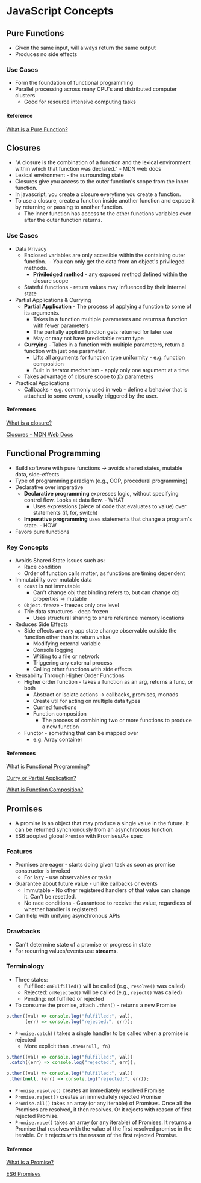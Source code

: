 # JavaScript Concepts

## Pure Functions
- Given the same input, will always return the same output
- Produces no side effects

### Use Cases
- Form the foundation of functional programming
- Parallel processing across many CPU's and distributed computer clusters
  - Good for resource intensive computing tasks

#### Reference
[What is a Pure Function?](https://medium.com/javascript-scene/master-the-javascript-interview-what-is-a-pure-function-d1c076bec976)

## Closures
- "A closure is the combination of a function and the lexical environment within which that function was declared." - MDN web docs
- Lexical environment - the surrounding state
- Closures give you access to the outer function's scope from the inner function.
- In javascript, you create a closure everytime you create a function.
- To use a closure, create a function inside another function and expose it by returning or passing to another function.
  - The inner function has access to the other functions variables even after the outer function returns.
### Use Cases
- Data Privacy 
  - Enclosed variables are only accesible within the containing outer function.
  - You can only get the data from an object's privileged methods.
    - **Priviledged method** - any exposed method defined within the closure scope
  - Stateful functions - return values may influenced by their internal state
- Partial Applications & Currying
  - **Partial Application** - The process of applying a function to some of its arguments.
    - Takes in a function multiple parameters and returns a function with fewer parameters
    - The partially applied function gets returned for later use
    - May or may not have predictable return type
  - **Currying** - Takes in a function with multiple parameters, return a function with just one parameter.
    - Lifts all arguments for function type uniformity - e.g. function composition
    - Built in iterator mechanism - apply only one argument at a time
  - Takes advantage of closure scope to *fix* parameters
- Practical Applications 
  - Callbacks - e.g. commonly used in web - define a behavior that is attached to some event, usually triggered by the user.
#### References
[What is a closure?](https://medium.com/javascript-scene/master-the-javascript-interview-what-is-a-closure-b2f0d2152b36)

[Closures - MDN Web Docs](https://developer.mozilla.org/en-US/docs/Web/JavaScript/Closures)

## Functional Programming
- Build software with pure functions -> avoids shared states, mutable data, side-effects
- Type of programming paradigm (e.g., OOP, procedural programming)
- Declarative over imperative
  - **Declarative programming** expresses logic, without specifying control flow. Looks at data flow. - WHAT
    - Uses expressions (piece of code that evaluates to value) over statements (if, for, switch) 
  - **Imperative programming** uses statements that change a program's state. - HOW
- Favors pure functions
### Key Concepts
- Avoids Shared State issues such as:
  - Race condition
  - Order of function calls matter, as functions are timing dependent
- Immutability over mutable data
  - `const` is not immutable
    - Can't change obj that binding refers to, but can change obj properties -> mutable
  - `Object.freeze` - freezes only one level
  - Trie data structures - deep frozen
    - Uses structural sharing to share reference memory locations
- Reduces Side Effects
  - Side effects are any app state change observable outside the function other than its return value.
    - Modifying external variable
    - Console logging
    - Writing to a file or network
    - Triggering any external process
    - Calling other functions with side effects
- Reusability Through Higher Order Functions
  - Higher order function - takes a function as an arg, returns a func, or both
    - Abstract or isolate actions -> callbacks, promises, monads
    - Create util for acting on multiple data types
    - Curried functions
    - Function composition
      - The process of combining two or more functions to produce a new function
  - Functor - something that can be mapped over
    - e.g. Array container
#### References
[What is Functional Programming?](https://medium.com/javascript-scene/master-the-javascript-interview-what-is-functional-programming-7f218c68b3a0)

[Curry or Partial Application?](https://medium.com/javascript-scene/curry-or-partial-application-8150044c78b8)

[What is Function Composition?](https://medium.com/javascript-scene/master-the-javascript-interview-what-is-function-composition-20dfb109a1a0)

## Promises
- A promise is an object that may produce a single value in the future. It can be returned synchronously from an asynchronous function.
- ES6 adopted global `Promise` with Promises/A+ spec
### Features
- Promises are eager - starts doing given task as soon as promise constructor is invoked
  - For lazy - use observables or tasks
- Guarantee about future value - unlike callbacks or events
  - Immutable - No other registered handlers of that value can change it. Can't be resettled.
  - No race conditions - Guaranteed to receive the value, regardless of whether handler is registered
- Can help with unifying asynchronous APIs
### Drawbacks
- Can't determine state of a promise or progress in state
- For recurring values/events use **streams**.
### Terminology
- Three states:
  - Fulfilled: `onFulfilled()` will be called (e.g., `resolve()` was called)
  - Rejected: `onRejected()` will be called (e.g., `reject()` was called)
  - Pending: not fulfilled or rejected
- To consume the promise, attach `.then()` - returns a new Promise
```javascript
p.then((val) => console.log("fulfilled:", val),  
       (err) => console.log("rejected:", err));
```
- `Promise.catch()` takes a single handler to be called when a promise is rejected
  - More explicit than `.then(null, fn)`
```javascript
p.then((val) => console.log("fulfilled:", val))  
 .catch((err) => console.log("rejected:", err));

p.then((val) => console.log("fulfilled:", val))  
 .then(null, (err) => console.log("rejected:", err));
```

- `Promise.resolve()` creates an immediately resolved Promise
- `Promise.reject()` creates an immediately rejected Promise
- `Promise.all()` takes an array (or any iterable) of Promises. Once all the Promises are resolved, it then resolves. Or it rejects with reason of first rejected Promise.
- `Promise.race()` takes an array (or any iterable) of Promises. It returns a Promise that resolves with the value of the first resolved promise in the iterable. Or it rejects with the reason of the first rejected Promise.

#### Reference
[What is a Promise?](https://medium.com/javascript-scene/master-the-javascript-interview-what-is-a-promise-27fc71e77261)

[ES6 Promises](http://www.datchley.name/es6-promises/)
